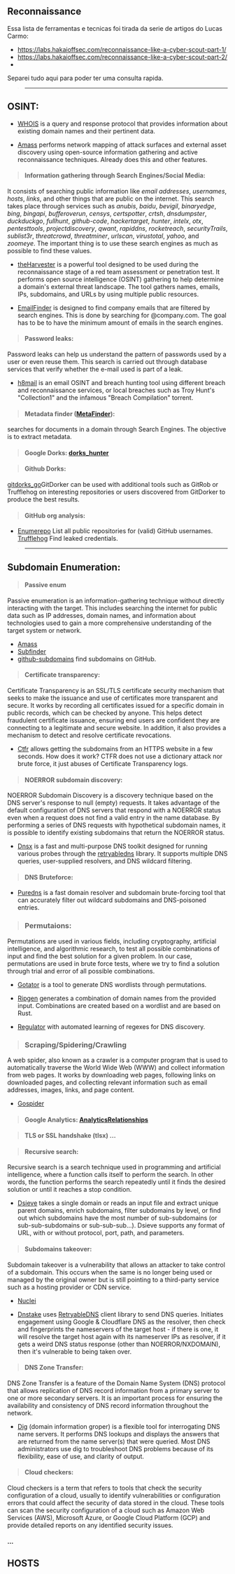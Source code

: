 
## Reconnaissance

Essa lista de ferramentas e tecnicas foi tirada da serie de artigos do Lucas Carmo:
* https://labs.hakaioffsec.com/reconnaissance-like-a-cyber-scout-part-1/
* https://labs.hakaioffsec.com/reconnaissance-like-a-cyber-scout-part-2/
*

Separei tudo aqui para poder ter uma consulta rapida.

>___

## OSINT:

* [WHOIS](https://github.com/rfc1036/whois) is a query and response protocol that provides information about existing domain names and their pertinent data.

* [Amass](https://github.com/OWASP/Amass) performs network mapping of attack surfaces and external asset discovery using open-source information gathering and active reconnaissance techniques. Already does this and other features.


> #### Information gathering through Search Engines/Social Media:

It consists of searching public information like *email addresses*, *usernames*, *hosts*, *links*, and other things that are public on the internet. This search takes place through services such as *anubis*, *baidu*, *bevigil*, *binaryedge*, *bing*, *bingapi*, *bufferoverun*, *censys*, *certspotter*, *crtsh*, *dnsdumpster*, *duckduckgo*, *fullhunt*, *github-code*, *hackertarget*, *hunter*, *intelx*, *otx*, *pentesttools*, *projectdiscovery*, *qwant*, *rapiddns*, *rocketreach*, *securityTrails*, *sublist3r*, *threatcrowd*, *threatminer*, *urlscan*, *virustotal*, *yahoo*, and *zoomeye*. The important thing is to use these search engines as much as possible to find these values.

* [theHarvester](https://github.com/laramies/theHarvester) is a powerful tool designed to be used during the reconnaissance stage of a red team assessment or penetration test. It performs open source intelligence (OSINT) gathering to help determine a domain's external threat landscape. The tool gathers names, emails, IPs, subdomains, and URLs by using multiple public resources.

* [EmailFinder](https://github.com/Josue87/EmailFinder) is designed to find company emails that are filtered by search engines. This is done by searching for @company.com. The goal has to be to have the minimum amount of emails in the search engines.


> #### Password leaks:

Password leaks can help us understand the pattern of passwords used by a user or even reuse them. This search is carried out through database services that verify whether the e-mail used is part of a leak.

* [h8mail](https://github.com/khast3x/h8mail) is an email OSINT and breach hunting tool using different breach and reconnaissance services, or local breaches such as Troy Hunt's "Collection1" and the infamous "Breach Compilation" torrent.


> #### Metadata finder ([MetaFinder](https://github.com/Josue87/MetaFinder)):
searches for documents in a domain through Search Engines. The objective is to extract metadata.

> #### Google Dorks: [dorks_hunter](https://github.com/six2dez/dorks_hunter)

> #### Github Dorks:
[gitdorks_go](https://github.com/damit5/gitdorks_go)GitDorker can be used with additional tools such as GitRob or Trufflehog on interesting repositories or users discovered from GitDorker to produce the best results.

> #### GitHub org analysis:
* [Enumerepo](https://github.com/trickest/enumerepo) List all public repositories for (valid) GitHub usernames. [Trufflehog](https://github.com/trufflesecurity/trufflehog) Find leaked credentials.

>___

## Subdomain Enumeration:

> #### Passive enum

Passive enumeration is an information-gathering technique without directly interacting with the target. This includes searching the internet for public data such as IP addresses, domain names, and information about technologies used to gain a more comprehensive understanding of the target system or network.

* [Amass](https://github.com/OWASP/Amass)
* [Subfinder](https://github.com/projectdiscovery/subfinder)
* [github-subdomains](https://github.com/gwen001/github-subdomains) find subdomains on GitHub.


> #### Certificate transparency:

Certificate Transparency is an SSL/TLS certificate security mechanism that seeks to make the issuance and use of certificates more transparent and secure. It works by recording all certificates issued for a specific domain in public records, which can be checked by anyone. This helps detect fraudulent certificate issuance, ensuring end users are confident they are connecting to a legitimate and secure website. In addition, it also provides a mechanism to detect and resolve certificate revocations.

* [Ctfr](https://github.com/UnaPibaGeek/ctfr) allows getting the subdomains from an HTTPS website in a few seconds.
How does it work? CTFR does not use a dictionary attack nor brute force, it just abuses of Certificate Transparency logs.

> #### NOERROR subdomain discovery:

NOERROR Subdomain Discovery is a discovery technique based on the DNS server's response to null (empty) requests. It takes advantage of the default configuration of DNS servers that respond with a NOERROR status even when a request does not find a valid entry in the name database. By performing a series of DNS requests with hypothetical subdomain names, it is possible to identify existing subdomains that return the NOERROR status.

* [Dnsx](https://github.com/projectdiscovery/dnsx) is a fast and multi-purpose DNS toolkit designed for running various probes through the [retryabledns](https://github.com/projectdiscovery/retryabledns) library. It supports multiple DNS queries, user-supplied resolvers, and DNS wildcard filtering.

> #### DNS Bruteforce:

* [Puredns](https://github.com/d3mondev/puredns) is a fast domain resolver and subdomain brute-forcing tool that can accurately filter out wildcard subdomains and DNS-poisoned entries.


> ### Permutaions:

Permutations are used in various fields, including cryptography, artificial intelligence, and algorithmic research, to test all possible combinations of input and find the best solution for a given problem. In our case, permutations are used in brute force tests, where we try to find a solution through trial and error of all possible combinations.

* [Gotator](https://github.com/Josue87/gotator) is a tool to generate DNS wordlists through permutations. 

* [Ripgen](https://github.com/resyncgg/ripgen) generates a combination of domain names from the provided input. Combinations are created based on a wordlist and are based on Rust.

* [Regulator](https://github.com/cramppet/regulator) with automated learning of regexes for DNS discovery.


> ### Scraping/Spidering/Crawling

A web spider, also known as a crawler is a computer program that is used to automatically traverse the World Wide Web (WWW) and collect information from web pages. It works by downloading web pages, following links on downloaded pages, and collecting relevant information such as email addresses, images, links, and page content.

* [Gospider](https://github.com/jaeles-project/gospider)


> #### Google Analytics: [AnalyticsRelationships](https://github.com/Josue87/AnalyticsRelationships)


> #### TLS or SSL handshake (tlsx) ...

> #### Recursive search:

Recursive search is a search technique used in programming and artificial intelligence, where a function calls itself to perform the search. In other words, the function performs the search repeatedly until it finds the desired solution or until it reaches a stop condition.

* [Dsieve](https://github.com/trickest/dsieve) takes a single domain or reads an input file and extract unique parent domains, enrich subdomains, filter subdomains by level, or find out which subdomains have the most number of sub-subdomains (or sub-sub-subdomains or sub-sub-sub...). Dsieve supports any format of URL, with or without protocol, port, path, and parameters.



> #### Subdomains takeover:

Subdomain takeover is a vulnerability that allows an attacker to take control of a subdomain. This occurs when the same is no longer being used or managed by the original owner but is still pointing to a third-party service such as a hosting provider or CDN service.

* [Nuclei](https://github.com/projectdiscovery/nuclei)

* [Dnstake](https://github.com/pwnesia/dnstake) uses [RetryableDNS](https://github.com/projectdiscovery/retryabledns) client library to send DNS queries. Initiates engagement using Google & Cloudflare DNS as the resolver, then check and fingerprints the nameservers of the target host - if there is one, it will resolve the target host again with its nameserver IPs as resolver, if it gets a weird DNS status response (other than NOERROR/NXDOMAIN), then it's vulnerable to being taken over.


> ####  DNS Zone Transfer:

DNS Zone Transfer is a feature of the Domain Name System (DNS) protocol that allows replication of DNS record information from a primary server to one or more secondary servers. It is an important process for ensuring the availability and consistency of DNS record information throughout the network.

* [Dig](https://linux.die.net/man/1/dig) (domain information groper) is a flexible tool for interrogating DNS name servers. It performs DNS lookups and displays the answers that are returned from the name server(s) that were queried. Most DNS administrators use dig to troubleshoot DNS problems because of its flexibility, ease of use, and clarity of output.


> #### Cloud checkers:

Cloud checkers is a term that refers to tools that check the security configuration of a cloud, usually to identify vulnerabilities or configuration errors that could affect the security of data stored in the cloud. These tools can scan the security configuration of a cloud such as Amazon Web Services (AWS), Microsoft Azure, or Google Cloud Platform (GCP) and provide detailed reports on any identified security issues.

#### ...

## HOSTS
